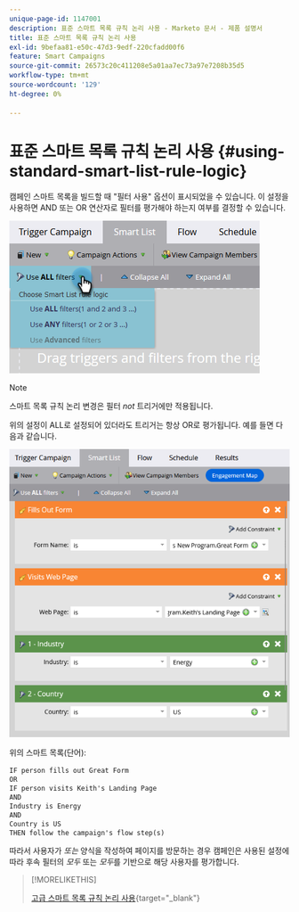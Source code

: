 ```yaml
---
unique-page-id: 1147001
description: 표준 스마트 목록 규칙 논리 사용 - Marketo 문서 - 제품 설명서
title: 표준 스마트 목록 규칙 논리 사용
exl-id: 9befaa81-e50c-47d3-9edf-220cfadd00f6
feature: Smart Campaigns
source-git-commit: 26573c20c411208e5a01aa7ec73a97e7208b35d5
workflow-type: tm+mt
source-wordcount: '129'
ht-degree: 0%

---
```


# 표준 스마트 목록 규칙 논리 사용 {#using-standard-smart-list-rule-logic}

캠페인 스마트 목록을 빌드할 때 &quot;필터 사용&quot; 옵션이 표시되었을 수 있습니다. 이 설정을 사용하면 AND 또는 OR 연산자로 필터를 평가해야 하는지 여부를 결정할 수 있습니다.

![](assets/using-standard-smart-list-rule-logic-1.png)

>[!NOTE]
>
>스마트 목록 규칙 논리 변경은 필터 _not_ 트리거에만 적용됩니다.

위의 설정이 ALL로 설정되어 있더라도 트리거는 항상 OR로 평가됩니다. 예를 들면 다음과 같습니다.

![](assets/using-standard-smart-list-rule-logic-2.png)

위의 스마트 목록(단어):

```box
IF person fills out Great Form
OR
IF person visits Keith's Landing Page
AND
Industry is Energy
AND
Country is US
THEN follow the campaign's flow step(s)
```

따라서 사용자가 _또는_ 양식을 작성하여 페이지를 방문하는 경우 캠페인은 사용된 설정에 따라 후속 필터의 _모두_ 또는 _모두_&#x200B;를 기반으로 해당 사용자를 평가합니다.

>[!MORELIKETHIS]
>
>[고급 스마트 목록 규칙 논리 사용](/help/marketo/product-docs/core-marketo-concepts/smart-lists-and-static-lists/using-smart-lists/using-advanced-smart-list-rule-logic.md){target="_blank"}
